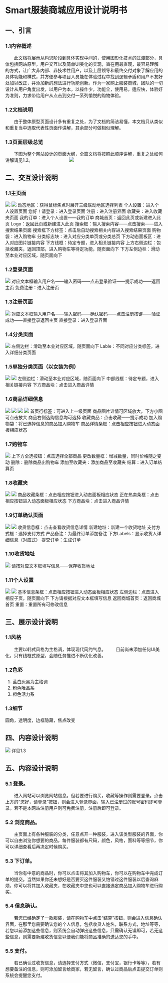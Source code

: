 # Smart服装商城应用设计说明书
## 一、引言
### 1.1内容概述
&emsp;&emsp;此文档将展示从构思阶段到具体实现中间的，使用图形化技术的过渡部分，具体包括网站原型，用户交互以及简单UI美化的实现，旨在用最直观，最容易理解的方式，让广大非内部、非技术性用户，以及上层领导和最终交付对象了解应用的具体功能和样式，并方便参与项目人员能在体验过程中找到逻辑矛盾和用户不友好处加以改正，并添加新的想法进行功能创新。作为一家网上服装商城，团队的一切设计从用户角度出发，以用户为本，以操作少，功能全，使用易，适应快，体验好为准则，力求带给用户从点击到交付一系列愉悦的购物体验。

### 1.2文档说明
&emsp;&emsp;由于整体原型页面设计多有重复之处，为了文档的简洁易懂，本文档只从类似和重复当中选取代表性页面作讲解，其余部分可做相似理解。

### 1.3页面层级总览
&emsp;&emsp;下图为整个网站设计的页面大纲，全篇文档将按照此顺序讲解，重复之处如何讲解请见1.2。
&emsp;&emsp;&emsp;&emsp;&emsp;&emsp;&emsp;&emsp;<image src="页面大纲.png">
  
## 二、交互设计说明

### 1.1主页面
<image src="./task6pic/主页面1.PNG">
<image src="./task6pic/主页面2.PNG">
动态地区：获得鼠标焦点时展开三级联动地区选择列表             
个人设置：进入个人设置页面            
您好！请登录：进入登录页面           
注册：进入注册界面                           
收藏夹：进入收藏夹页面                  
我的订单：进入个人设置——我的订单             
商城首页：返回此页或新建进入此页                 
Logo：返回此页或新建进入此页                 
搜索框：输入搜索内容——点击搜索——进入搜索结果页面                    
搜索框下方标签：点击后自动搜索相关内容进入搜索结果页面                 
购物袋：进入购物车               
分类标志块：进入对应分类单页或分类总页             
下方动态面板区：进入对应图片链接内容             
下方线框：待定专题，进入相关链接内容                
上方右侧边栏：包括收藏夹，返回顶部，进入购物车等待定功能，随页面向下             
下方左侧边栏：滑动至本业对应区域，随页面向下   
  
### 1.2登录页面        
<image src="./task6pic/登录.PNG">
对应文本框输入用户名——输入密码——点击登录验证——提示成功——返回主页                          
免费注册：进入注册页         
  
### 1.3注册页面             
<image src="./task6pic/注册.PNG">
对应文本框输入用户名——输入密码——确认密码——点击注册按键——验证成功——直接登录返回主页               
直接登录：进入登录界面     
  
### 1.4分类页面
<image src="./task6pic/分类总页.PNG">
左侧边栏：滑动至本业对应区域，随页面向下                 
Lable：不同对应分类标签，进入详细分类页面      
  
### 1.5单独分类页面（以女装为例）
<image src="./task6pic/单独分类页面1.PNG">
<image src="./task6pic/单独分类页面2.PNG">
左侧边栏：滑动至本业对应区域，随页面向下           
中部线框：待定专题，进入相关链接内容              
下方商品块：点击进入商品详情             
  
### 1.6商品详细信息
<image src="./task6pic/商品详情1.PNG">
<image src="./task6pic/商品详情2.PNG">
<image src="./task6pic/商品详情3.PNG">
<image src="./task6pic/商品详情4.PNG">
首页行标签：可进入上一级页面                        
商品图片详情可区域放大，下方小图可点击放大              
商品右侧选购信息均可选择                           
收藏商品：点击收藏——提示成功                         
加入购物袋：将已选择信息的商品加入购物车               
商品详情条框：点击相应按钮进入动态面板相应状态             

### 1.7购物车
<image src="./task6pic/购物车.PNG">
上下方全选按钮：点击选择全部商品            
更改数量框：增减数量，同时价格随之变动              
删除：删除商品出购物车             
添加至收藏夹：添加商品至收藏夹             
结算：进入订单结算页            

### 1.8收藏夹
<image src="./task6pic/收藏夹.PNG">
  <image src="./task6pic/收藏夹2.PNG">
商品收藏条框：点击相应按钮进入动态面板相应状态            
正在热卖条框：点击相应按钮进入动态面板相应状态                 
下方商品块：点击进入商品详情              

### 1.9订单确认页面
<image src="./task6pic/订单页1.PNG">
  <image src="./task6pic/订单页2.PNG">
收货信息框：点击查看收货信息详情           
新建地址：新建一个收货地址              
支付方式框：选择支付方式             
产品备注：为最终订单添加备注          
下方Labels：显示收货人详细信息（对应式）               
提交订单：生成订单               

### 1.10收货地址
<image src="./task6pic/收货地址.PNG">
请按对应文本框填写信息——保存收货地址              

### 1.11个人设置
<image src="./task6pic/个人设置.PNG">
  <image src="./task6pic/个人设置2.PNG">
基本信息条框：点击相应按钮进入动态面板相应状态                   
左侧边栏：点击进入相应子页，随页面向下              
下方请根据对应文本框填写信息               
返回商城首页：返回商城首页              
重置：重置所有可修改信息                 
  
## 三、展示设计说明
### 1.1风格
&emsp;&emsp;主要以韩式风格为主格调，体现现代简约气息。
&emsp;&emsp;目前尚未添加任何UI美化，只有线框式原型，会随任务推进不断优化改善。

### 1.2色彩
1. 蓝白灰黑为主格调
1. 粉色唯品系
3. 橙色活力系

### 1.3细节
圆角，透明度，边框隐藏，焦点改变
## 四、内容设计说明
<image src="./task4pic/页面适应性建模.png">
详见1.3
  
## 五、内容设计说明
### 5.1 登录。
&emsp;&emsp;进入网站可以浏览网站信息。但若要进行购买，收藏等操作则需要登录。点击上方的“您好，请登录”按钮，则会进入登录界面，输入已注册过的账号密码即可登录。若不是本网站注册用户则可免费注册，注册后即可登录。
### 5.2 浏览商品。
&emsp;&emsp;主页面上有各种服装的分类，任意点开一种服装，进入该类型服装的界面，你可以自由浏览你想要的商品，每件服装都有尺码，颜色，风格，面料等等细节，你可以详细查看后再决定时候购买。
### 5.3 下订单。
&emsp;&emsp;当你有中意的商品时，你可以点击将其加入购物车，你可以在购物车中完成订单的提交。当然如果你还未想好是否要买这件服装又怕错过这件服装以后查询麻烦，你可以将其加入收藏夹，在收藏夹中您也可以直接选定商品加入购物车进行购买。
### 5.4 信息确认。
&emsp;&emsp;若您已经确定了一款服装，请在购物车中点击“结算”按钮，则会进入信息确认界面，在那里您需要确认您的个人信息，包括收货人姓名，联系方式，地址等等，若您以前添加这些信息，则系统会自动弹出这些信息，只需确认无误即可，若无这些信息，则需要新建收货信息以便我们能将商品准确的送达您的手中。
### 5.5 支付。
&emsp;&emsp;若已确认过收货信息，请选择支付方式（微信，支付宝，银行卡等等），若有想要备注的信息，则可添加留言给商家，若无留言，确认过商品后点击提交订单则系统会提醒您支付。

